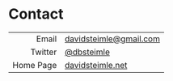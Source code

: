 # Contact

| | |
| ---: | :--- |
| Email | [davidsteimle@gmail.com](mailto:davidsteimle@gmail.com) |
| Twitter | [@dbsteimle](https://twitter.com/dbsteimle) |
| Home Page | [davidsteimle.net](https://davidsteimle.net) |

